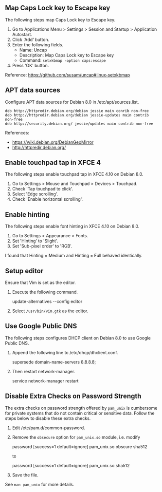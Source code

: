 Map Caps Lock key to Escape key
-------------------------------
The following steps map Caps Lock key to Escape key.

  1. Go to Applications Menu > Settings > Session and Startup > Application Autostart.
  2. Click 'Add' button.
  3. Enter the following fields.
     - Name: Uncap
     - Description: Map Caps Lock key to Escape key
     - Command: `setxkbmap -option caps:escape`
  4. Press 'OK' button.

Reference: https://github.com/susam/uncap#linux-setxkbmap


APT data sources
----------------
Configure APT data sources for Debian 8.0 in /etc/apt/sources.list.

    deb http://httpredir.debian.org/debian jessie main conrib non-free
    deb http://httpredir.debian.org/debian jessie-updates main contrib non-free
    deb http://security.debian.org/ jessie/updates main contrib non-free

References:

  - https://wiki.debian.org/DebianGeoMirror
  - http://httpredir.debian.org/


Enable touchpad tap in XFCE 4
-----------------------------
The following steps enable touchpad tap in XFCE 4.10 on Debian 8.0.

  1. Go to Settings > Mouse and Touchpad > Devices > Touchpad.
  2. Check 'Tap touchpad to click'.
  3. Select 'Edge scrolling'.
  4. Check 'Enable horizontal scrolling'.


Enable hinting
--------------
The following steps enable font hinting in XFCE 4.10 on Debian 8.0.

  1. Go to Settings > Appearance > Fonts.
  2. Set 'Hinting' to 'Slight'.
  3. Set 'Sub-pixel order' to 'RGB'.

I found that Hinting = Medium and Hinting = Full behaved identically.


Setup editor
------------
Ensure that Vim is set as the editor.

  1. Execute the following command.

        update-alternatives --config editor

  2. Select `/usr/bin/vim.gtk` as the editor.


Use Google Public DNS
---------------------
The following steps configures DHCP client on Debian 8.0 to use Google
Public DNS.

  1. Append the following line to /etc/dhcp/dhclient.conf.

        supersede domain-name-servers 8.8.8.8;

  2. Then restart network-manager.
    
        service network-manager restart


Disable Extra Checks on Password Strength
-----------------------------------------
The extra checks on password strength offered by `pam_unix` is
cumbersome for private systems that do not contain critical or sensitive
data. Follow the steps below to disable these extra checks.

  1. Edit /etc/pam.d/common-password.

  2. Remove the `obsecure` option for `pam_unix.so` module, i.e. modify

        password    [success=1 default=ignore]  pam_unix.so obscure sha512

     to

        password    [success=1 default=ignore]  pam_unix.so sha512

  3. Save the file.

See `man pam_unix` for more details.
